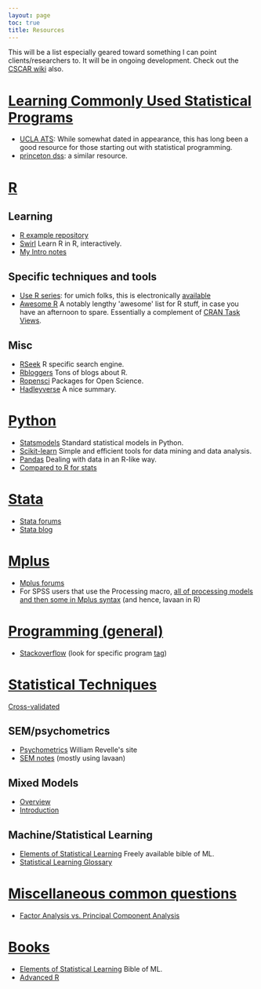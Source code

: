 ```yaml
---
layout: page
toc: true
title: Resources
---
```


This will be a list especially geared toward something I can point clients/researchers to.  It will be in ongoing development.  Check out the [CSCAR wiki](https://github.com/CSCAR/Resources/wiki) also.



# <a href="statprogramsgeneral">Learning Commonly Used Statistical Programs</a>

- [UCLA ATS](http://www.ats.ucla.edu/stat/): While somewhat dated in appearance, this has long been a good resource for those starting out with statistical programming.
- [princeton dss](http://libguides.princeton.edu/dss): a similar resource.



# <a href="R">R</a>

## Learning

- [R example repository](http://www.uni-kiel.de/psychologie/rexrepos/)
- [Swirl](http://swirlstats.com/) Learn R in R, interactively.
- [My Intro notes](http://m-clark.github.io/docs/R/)


## Specific techniques and tools

- [Use R series](http://www.springer.com/series/6991): for umich folks, this is electronically [available](http://mirlyn.lib.umich.edu/Search/Home?lookfor=%22%20Use%20R!%22&type=series)
- [Awesome R](https://github.com/qinwf/awesome-R) A notably lengthy 'awesome' list for R stuff, in case you have an afternoon to spare.  Essentially a complement of [CRAN Task Views](https://cran.r-project.org/web/views/).


## Misc

- [RSeek](http://rseek.org/) R specific search engine.
- [Rbloggers](http://www.r-bloggers.com/)  Tons of blogs about R.
- [Ropensci](https://ropensci.org/) Packages for Open Science.
- [Hadleyverse](http://barryrowlingson.github.io/hadleyverse/) A nice summary.



# <a href="Python">Python</a>

- [Statsmodels](http://www.statsmodels.org/stable/index.html) Standard statistical models in Python.
- [Scikit-learn](http://scikit-learn.org/stable/)  Simple and efficient tools for data mining and data analysis.
- [Pandas](http://pandas.pydata.org/) Dealing with data in an R-like way.
- [Compared to R for stats](http://www.kdnuggets.com/2015/05/r-vs-python-data-science.html)



# <a href="Stata">Stata</a>

- [Stata forums](http://www.statalist.org/forums)
- [Stata blog](http://blog.stata.com/)



# <a href="Mplus">Mplus</a>
- [Mplus forums](https://www.statmodel.com/cgi-bin/discus/discus.cgi)
- For SPSS users that use the Processing macro, [all of processing models and then some in Mplus syntax](http://offbeat.group.shef.ac.uk/FIO/mplusmedmod.htm ) (and hence, lavaan in R)



# <a href="">Programming (general)</a>
- [Stackoverflow](http://stackoverflow.com/) (look for specific program [tag](http://stackoverflow.com/tags))



# <a href="">Statistical Techniques</a>
[Cross-validated](http://stats.stackexchange.com/)


## SEM/psychometrics
- [Psychometrics](http://www.personality-project.org/r/book/) William Revelle's site
- [SEM notes](http://m-clark.github.io/docs/sem/) (mostly using lavaan)


## Mixed Models

- [Overview](http://m-clark.github.io/docs/mixedModels/) 
- [Introduction](http://m-clark.github.io/docs/mixedModels/anovamixed.html) 


## Machine/Statistical Learning

- [Elements of Statistical Learning](http://statweb.stanford.edu/~tibs/ElemStatLearn/) Freely available bible of ML.
- [Statistical Learning Glossary](http://alumni.media.mit.edu/~tpminka/statlearn/glossary/glossary.html)


# <a href="">Miscellaneous common questions</a>

- [Factor Analysis vs. Principal Component Analysis](http://stats.stackexchange.com/questions/1576/what-are-the-differences-between-factor-analysis-and-principal-component-analysi)


# <a href="">Books</a>

- [Elements of Statistical Learning](http://statweb.stanford.edu/~tibs/ElemStatLearn/) Bible of ML.
- [Advanced R](http://adv-r.had.co.nz/)